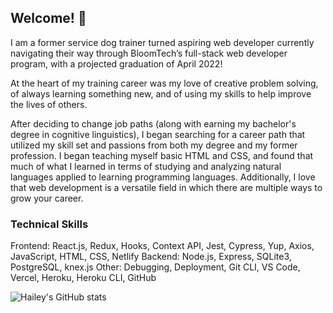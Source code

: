 ## Welcome! 👋   

I am a former service dog trainer turned aspiring web developer currently navigating their way through BloomTech’s full-stack web developer program, with a projected graduation of April 2022!

At the heart of my training career was my love of creative problem solving, of always learning something new, and of using my skills to help improve the lives of others. 

 After deciding to change job paths (along with earning my bachelor's degree in cognitive linguistics), I began searching for a career path that utilized my skill set and passions from both my degree and my former profession. I began teaching myself basic HTML and CSS, and found that much of what I learned in terms of studying and analyzing natural languages applied to learning programming languages. Additionally, I love that web development is a versatile field in which there are multiple ways to grow your career. 


### Technical Skills

Frontend: React.js, Redux, Hooks, Context API, Jest, Cypress, Yup, Axios, JavaScript, HTML, CSS, Netlify
Backend: Node.js, Express, SQLite3, PostgreSQL, knex.js
Other:  Debugging, Deployment, Git CLI, VS Code, Vercel, Heroku, Heroku CLI, GitHub

![Hailey's GitHub stats](https://github-readme-stats.vercel.app/api?username=magoha01&show_icons=true&theme=tokyonight)

<!--
**magoha01/magoha01** is a ✨ _special_ ✨ repository because its `README.md` (this file) appears on your GitHub profile.

Here are some ideas to get you started:

- 🔭 I’m currently working on ...
- 🌱 I’m currently learning ...
- 👯 I’m looking to collaborate on ...
- 🤔 I’m looking for help with ...
- 💬 Ask me about ...
- 📫 How to reach me: ...
- 😄 Pronouns: ...
- ⚡ Fun fact: ...
-->
